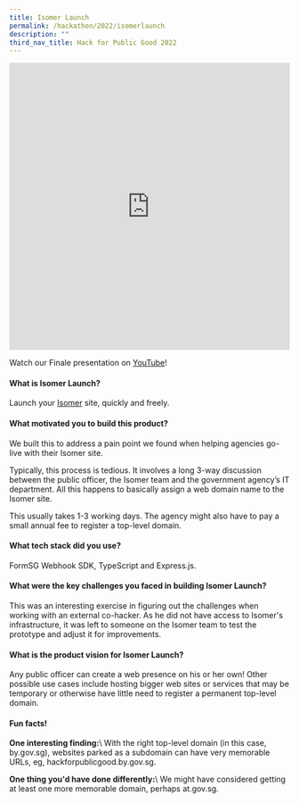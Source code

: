 ```yaml
---
title: Isomer Launch
permalink: /hackathon/2022/isomerlaunch
description: ""
third_nav_title: Hack for Public Good 2022
---
```

<iframe allowfullscreen="true" height="515" width="100%" frameborder="0" src="https://docs.google.com/presentation/d/e/2PACX-1vRhbmDe2iemD1fsQ0JKwl09IdMyfRbUMz7D6aTA5Qt_x_RN2HtSSdPnCJwEnqbA7qHZ3cLFGxKucPsf/embed?start=false&loop=false&delayms=3000" ></iframe>

Watch our Finale presentation on [YouTube](https://youtu.be/rPpBptrHrQU)!

#### What is Isomer Launch?
Launch your [Isomer](https://www.isomer.gov.sg/) site, quickly and freely.

#### What motivated you to build this product?
We built this to address a pain point we found when helping agencies go-live with their Isomer site.

Typically, this process is tedious. It involves a long 3-way discussion between the public officer, the Isomer team and the government agency’s IT department. All this happens to basically assign a web domain name to the Isomer site.

This usually takes 1-3 working days. The agency might also have to pay a small annual fee to register a top-level domain.

#### What tech stack did you use?

FormSG Webhook SDK, TypeScript and Express.js.

#### What were the key challenges you faced in building Isomer Launch? 

This was an interesting exercise in figuring out the challenges when working with an external co-hacker. As he did not have access to Isomer's infrastructure, it was left to someone on the Isomer team to test the prototype and adjust it for improvements.

#### What is the product vision for Isomer Launch? 
Any public officer can create a web presence on his or her own! Other possible use cases include hosting bigger web sites or services that may be temporary or otherwise have little need to register a permanent top-level domain.

#### Fun facts!
**One interesting finding:**\\
With the right top-level domain (in this case, by.gov.sg), websites parked as a subdomain can have very memorable URLs, eg, hackforpublicgood.by.gov.sg.

**One thing you'd have done differently:**\\
We might have considered getting at least one more memorable domain, perhaps at.gov.sg.